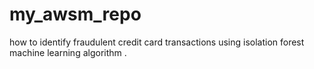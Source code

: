 # my_awsm_repo
how to identify fraudulent credit card transactions using isolation forest machine learning algorithm .
